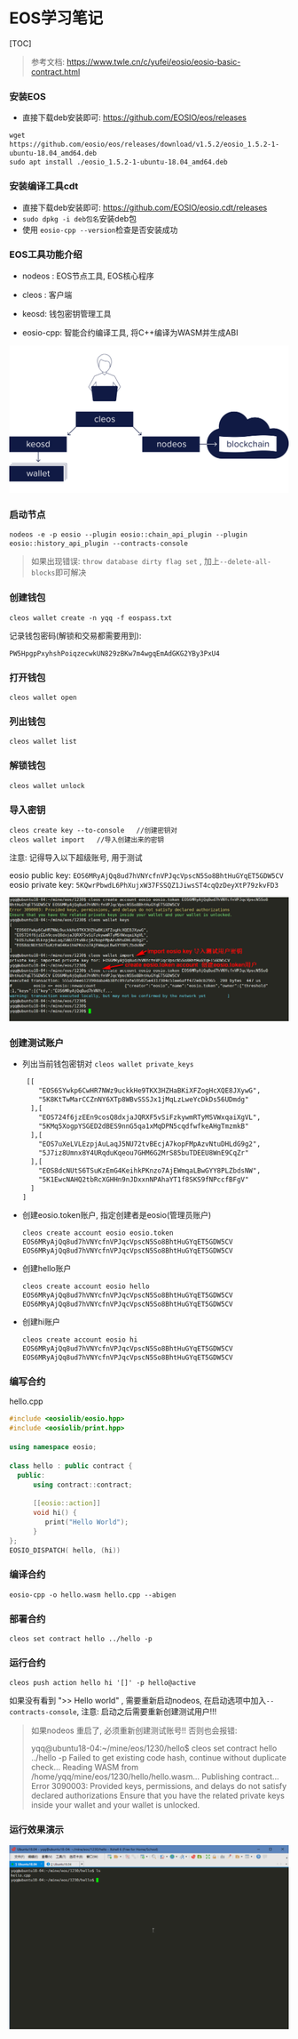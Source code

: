 # EOS学习笔记

[TOC]



> 参考文档:  https://www.twle.cn/c/yufei/eosio/eosio-basic-contract.html

### 安装EOS

-  直接下载deb安装即可:  https://github.com/EOSIO/eos/releases

  ```
  wget https://github.com/eosio/eos/releases/download/v1.5.2/eosio_1.5.2-1-ubuntu-18.04_amd64.deb
  sudo apt install ./eosio_1.5.2-1-ubuntu-18.04_amd64.deb
  ```



### 安装编译工具cdt

- 直接下载deb安装即可: https://github.com/EOSIO/eosio.cdt/releases
- `sudo dpkg -i deb包名`安装deb包
- 使用  `eosio-cpp --version`检查是否安装成功



### EOS工具功能介绍

- nodeos : EOS节点工具, EOS核心程序

- cleos : 客户端
- keosd: 钱包密钥管理工具

- eosio-cpp: 智能合约编译工具, 将C++编译为WASM并生成ABI

![](./img/EOS工具.png)





### 启动节点

```
nodeos -e -p eosio --plugin eosio::chain_api_plugin --plugin eosio::history_api_plugin --contracts-console

```

>  如果出现错误: `throw database dirty flag set` , 加上`--delete-all-blocks`即可解决



### 创建钱包

```
cleos wallet create -n yqq -f eospass.txt
```

记录钱包密码(解锁和交易都需要用到):

```
PW5HpgpPxyhshPoiqzecwkUN829zBKw7m4wgqEmAdGKG2YBy3PxU4
```





### 打开钱包

```
cleos wallet open
```



### 列出钱包

```
cleos wallet list
```



### 解锁钱包

```
cleos wallet unlock
```



### 导入密钥

```
cleos create key --to-console   //创建密钥对
cleos wallet import   //导入创建出来的密钥
```

注意: 记得导入以下超级账号, 用于测试

eosio public key: `EOS6MRyAjQq8ud7hVNYcfnVPJqcVpscN5So8BhtHuGYqET5GDW5CV`
eosio private key: `5KQwrPbwdL6PhXujxW37FSSQZ1JiwsST4cqQzDeyXtP79zkvFD3`

![](./img/导入管理员eosio的密钥.jpg)





### 创建测试账户

- 列出当前钱包密钥对 `cleos wallet private_keys`

  ```
   [[
      "EOS6SYwkp6CwHR7NWz9uckkHe9TKX3HZHaBKiXFZogHcXQE8JXywG",
      "5K8KtTwMarCCZnNY6XTp8WBvSSSJx1jMqLzLweYcDkDs56UDmdg"
    ],[
      "EOS724f6jzEEn9cosQ8dxjaJQRXF5vSiFzkywmRTyMSVWxqaiXgVL",
      "5KMq5XogpYSGED2dBES9nnG5qa1xMqDPN5cqdfwfkeAHgTmzmkB"
    ],[
      "EOS7uXeLVLEzpjAuLaqJ5NU72tvBEcjA7kopFMpAzvNtuDHLdG9g2",
      "5J7iz8Umnx8Y4URqduKqeou7GHM6G2MrS85buTDEEU8WnE9CqZr"
    ],[
      "EOS8dcNUtS6TSuKzEmG4KeihkPKnzo7AjEWmqaLBwGYY8PLZbdsNW",
      "5K1EwcNAHQ2tbRcXGHHn9nJDxxnNPAhaYT1f8SKS9fNPccfBFgV"
    ]
  ]
  ```

- 创建eosio.token账户, 指定创建者是eosio(管理员账户)

  ```
  cleos create account eosio eosio.token EOS6MRyAjQq8ud7hVNYcfnVPJqcVpscN5So8BhtHuGYqET5GDW5CV EOS6MRyAjQq8ud7hVNYcfnVPJqcVpscN5So8BhtHuGYqET5GDW5CV
  
  ```

- 创建hello账户

  ```
  cleos create account eosio hello EOS6MRyAjQq8ud7hVNYcfnVPJqcVpscN5So8BhtHuGYqET5GDW5CV EOS6MRyAjQq8ud7hVNYcfnVPJqcVpscN5So8BhtHuGYqET5GDW5CV
  ```

- 创建hi账户

  ```
  cleos create account eosio hi EOS6MRyAjQq8ud7hVNYcfnVPJqcVpscN5So8BhtHuGYqET5GDW5CV EOS6MRyAjQq8ud7hVNYcfnVPJqcVpscN5So8BhtHuGYqET5GDW5CV
  ```



### 编写合约

hello.cpp

```c++
#include <eosiolib/eosio.hpp>
#include <eosiolib/print.hpp>

using namespace eosio;

class hello : public contract {
  public:
      using contract::contract;

      [[eosio::action]]
      void hi() {
         print("Hello World");
      }
};
EOSIO_DISPATCH( hello, (hi))
```



### 编译合约

```
eosio-cpp -o hello.wasm hello.cpp --abigen
```

### 部署合约

```
cleos set contract hello ../hello -p 
```

### 运行合约

```
cleos push action hello hi '[]' -p hello@active
```

如果没有看到 ">> Hello world" ,  需要重新启动nodeos,  在启动选项中加入`--contracts-console`, 注意: 启动之后需要重新创建测试用户!!!



> 如果nodeos 重启了, 必须重新创建测试账号!! 否则也会报错: 
>
> yqq@ubuntu18-04:~/mine/eos/1230/hello$ cleos set contract hello ../hello -p 
> Failed to get existing code hash, continue without duplicate check...
> Reading WASM from /home/yqq/mine/eos/1230/hello/hello.wasm...
> Publishing contract...
> Error 3090003: Provided keys, permissions, and delays do not satisfy declared authorizations
> Ensure that you have the related private keys inside your wallet and your wallet is unlocked.





### 运行效果演示

![](./img/EOS合约运行效果.gif)





